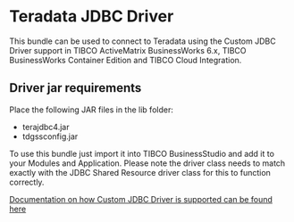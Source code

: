 # Teradata JDBC Driver

This bundle can be used to connect to Teradata using the Custom JDBC Driver support in TIBCO ActiveMatrix BusinessWorks 6.x, TIBCO BusinessWorks Container Edition and TIBCO Cloud Integration.

## Driver jar requirements

Place the following JAR files in the lib folder:
* terajdbc4.jar
* tdgssconfig.jar

To use this bundle just import it into TIBCO BusinessStudio and add it to your Modules and Application. Please note the driver class needs to match exactly with the JDBC Shared Resource driver class for this to function correctly.


[Documentation on how Custom JDBC Driver is supported can be found here](https://docs.tibco.com/pub/activematrix_businessworks/6.7.0/doc/html/GUID-DF12A927-F788-46DC-ABA1-0A1BA797DE2F.html)
